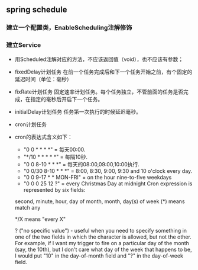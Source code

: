 ## spring schedule

### 建立一个配置类，EnableScheduling注解修饰

### 建立Service

* 用Scheduled注解对应的方法，不应该返回值（void），也不应该有参数；
* fixedDelay计划任务
在前一个任务完成后和下一个任务开始之前，有个固定的延迟时间（单位：毫秒）

* fixRate计划任务
固定速率计划任务。每个任务独立，不管前面的任务是否完成，在指定的毫秒后开启下一个任务。

* initialDelay计划任务
任务第一次执行的时候延迟毫秒。

* cron计划任务
* cron的表达式含义如下：


    * "0 0 * * * *" = 每天00:00.
    * "*/10 * * * * *" = 每隔10秒.
    * "0 0 8-10 * * *" = 每天的08:00,09:00,10:00执行.
    * "0 0/30 8-10 * * *" = 8:00, 8:30, 9:00, 9:30 and 10 o'clock every day.
    * "0 0 9-17 * * MON-FRI" = on the hour nine-to-five weekdays
    * "0 0 0 25 12 ?" = every Christmas Day at midnight
    Cron expression is represented by six fields:
    
    second, minute, hour, day of month, month, day(s) of week
    (*) means match any
    
    */X means "every X"
    
    ? ("no specific value") - useful when you need to specify something in one of the two fields in which the character is allowed, but not the other. For example, if I want my trigger to fire on a particular day of the month (say, the 10th), but I don't care what day of the week that happens to be, I would put "10" in the day-of-month field and "?" in the day-of-week field.
